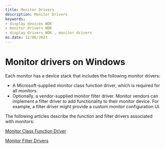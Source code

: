 ```yaml
---
title: Monitor Drivers
description: Monitor Drivers
keywords:
- display devices WDK
- monitor drivers WDK
- display drivers WDK , monitor drivers
ms.date: 12/06/2023
---
```


# Monitor drivers on Windows

Each monitor has a device stack that includes the following monitor drivers:

* A Microsoft-supplied monitor class function driver, which is required for all monitors.
* Optionally, a vendor-supplied monitor filter driver. Monitor vendors can implement a filter driver to add functionality to their monitor device. For example, a filter driver might provide a custom monitor configuration UI.

The following articles describe the function and filter drivers associated with monitors:

[Monitor Class Function Driver](monitor-class-function-driver.md)

[Monitor Filter Drivers](monitor-filter-drivers.md)
